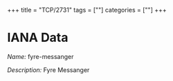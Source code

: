 +++
title = "TCP/2731"
tags = [""]
categories = [""]
+++

# IANA Data

_Name:_ fyre-messanger

_Description:_ Fyre Messanger

